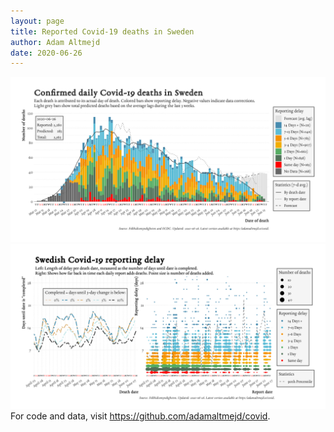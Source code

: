 ```yaml
---
layout: page
title: Reported Covid-19 deaths in Sweden
author: Adam Altmejd
date: 2020-06-26
---
```


![Graph of Swedish Covid-19 deaths with reporting delay.](deaths_lag_sweden_2020-06-26.png "Swedish Covid-19 deaths.")
![Graph of Swedish Covid-19 reporting delay in daily deaths.](lag_trend_sweden_2020-06-26.png "Trend in Swedish Covid-19 mortality reporting delay.")
For code and data, visit <https://github.com/adamaltmejd/covid>.
